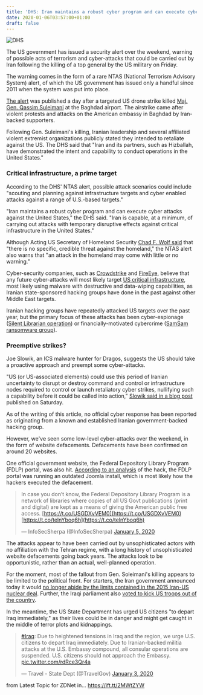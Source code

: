 ```yaml
---
title: 'DHS: Iran maintains a robust cyber program and can execute cyber-attacks against the US'
date: 2020-01-06T03:57:00+01:00
draft: false
---
```


![DHS](https://zdnet3.cbsistatic.com/hub/i/2020/01/06/1f046086-e2bc-4e13-b460-2f9ea6bf85e0/dhs.png)

The US government has issued a security alert over the weekend, warning of possible acts of terrorism and cyber-attacks that could be carried out by Iran following the killing of a top general by the US military on Friday.

The warning comes in the form of a rare NTAS (National Terrorism Advisory System) alert, of which the US government has issued only a handful since 2011 when the system was put into place.

[The alert](https://www.dhs.gov/sites/default/files/ntas/alerts/20_0104_ntas_bulletin.pdf) was published a day after a targeted US drone strike killed [Maj. Gen. Qassim Suleimani](https://en.wikipedia.org/wiki/Qasem_Soleimani) at the Baghdad airport. The airstrike came after violent protests and attacks on the American embassy in Baghdad by Iran-backed supporters.

Following Gen. Suleimani's killing, Iranian leadership and several affiliated violent extremist organizations publicly stated they intended to retaliate against the US. The DHS said that "Iran and its partners, such as Hizballah, have demonstrated the intent and capability to conduct operations in the United States."

### Critical infrastructure, a prime target

According to the DHS' NTAS alert, possible attack scenarios could include "scouting and planning against infrastructure targets and cyber enabled attacks against a range of U.S.-based targets."

"Iran maintains a robust cyber program and can execute cyber attacks against the United States," the DHS said. "Iran is capable, at a minimum, of carrying out attacks with temporary disruptive effects against critical infrastructure in the United States."

Although Acting US Secretary of Homeland Security [Chad F. Wolf said](https://twitter.com/DHS_Wolf/status/1213250038626951168) that "there is no specific, credible threat against the homeland," the NTAS alert also warns that "an attack in the homeland may come with little or no warning."

Cyber-security companies, such as [Crowdstrike](https://twitter.com/DAlperovitch/status/1212918937433903105) and [FireEye](https://twitter.com/JohnHultquist/status/1213883335669420032), believe that any future cyber-attacks will most likely target [US critical infrastructure](https://www.dhs.gov/cisa/critical-infrastructure-sectors), most likely using malware with destructive and data-wiping capabilities, as Iranian state-sponsored hacking groups have done in the past against other Middle East targets.

Iranian hacking groups have repeatedly attacked US targets over the past year, but the primary focus of these attacks has been cyber-espionage ([Silent Librarian operation](https://www.proofpoint.com/us/threat-insight/post/threat-actor-profile-ta407-silent-librarian)) or financially-motivated cybercrime ([SamSam ransomware group](https://www.justice.gov/opa/pr/two-iranian-men-indicted-deploying-ransomware-extort-hospitals-municipalities-and-public)).

### Preemptive strikes?

Joe Slowik, an ICS malware hunter for Dragos, suggests the US should take a proactive approach and preempt some cyber-attacks.

"US (or US-associated elements) could use this period of Iranian uncertainty to disrupt or destroy command and control or infrastructure nodes required to control or launch retaliatory cyber strikes, nullifying such a capability before it could be called into action," [Slowik said in a blog post](https://pylos.co/2020/01/04/assassination-retaliation-and-implications/) published on Saturday.

As of the writing of this article, no official cyber response has been reported as originating from a known and established Iranian government-backed hacking group.

However, we've seen some low-level cyber-attacks over the weekend, in the form of website defacements. Defacements have been confirmed on around 20 websites.

One official government website, the Federal Depository Library Program (FDLP) portal, was also hit. [According to an analysis](https://medium.com/@sshell_/brief-analysis-of-the-fdlp-gov-deface-980caba9c786) of the hack, the FDLP portal was running an outdated Joomla install, which is most likely how the hackers executed the defacement.

> In case you don’t know, the Federal Depository Library Program is a network of libraries where copies of all US Govt publications (print and digital) are kept as a means of giving the American public free access. [https://t.co/USGDXvVEM0](https://t.co/USGDXvVEM0) [https://t.co/telnYboq6h](https://t.co/telnYboq6h)
> 
> — InfoSecSherpa (@InfoSecSherpa) [January 5, 2020](https://twitter.com/InfoSecSherpa/status/1213646623286411265?ref_src=twsrc%5Etfw)

The attacks appear to have been carried out by unsophisticated actors with no affiliation with the Tehran regime, with a long history of unsophisticated website defacements going back years. The attacks look to be opportunistic, rather than an actual, well-planned operation.

For the moment, most of the fallout from Gen. Soleimani's killing appears to be limited to the political front. For starters, the Iran government announced today it would [no longer abide by the limits contained in the 2015 Iran-US nuclear deal](https://apnews.com/e043255bd33ab318f71d1947716a5b94). Further, the Iraqi parliament also [voted to kick US troops out of the country](https://www.militarytimes.com/news/your-military/2020/01/05/iraqis-vote-to-kick-us-troops-out-following-killing-of-soleimani/?utm_campaign=Socialflow+ARM&utm_source=twitter.com&utm_medium=social).

In the meantime, the US State Department has urged US citizens "to depart Iraq immediately," as their lives could be in danger and might get caught in the middle of terror plots and kidnappings.

> [#Iraq](https://twitter.com/hashtag/Iraq?src=hash&ref_src=twsrc%5Etfw): Due to heightened tensions in Iraq and the region, we urge U.S. citizens to depart Iraq immediately. Due to Iranian-backed militia attacks at the U.S. Embassy compound, all consular operations are suspended. U.S. citizens should not approach the Embassy. [pic.twitter.com/rdRce3Qr4a](https://t.co/rdRce3Qr4a)
> 
> — Travel - State Dept (@TravelGov) [January 3, 2020](https://twitter.com/TravelGov/status/1213011491777060864?ref_src=twsrc%5Etfw)

  
  
from Latest Topic for ZDNet in... https://ift.tt/2MWtZYW